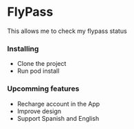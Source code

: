 # FlyPass

This allows me to check my flypass status 


### Installing
* Clone the project
* Run pod install

### Upcomming features
* Recharge account in the App
* Improve design
* Support Spanish and English

